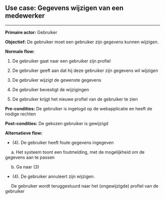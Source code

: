 ## Use case: Gegevens wijzigen van een medewerker
---

**Primaire actor:** Gebruiker

**Objectief:** De gebruiker moet een gebruiker zijn gegevens kunnen wijzigen.

**Normale flow:**

1. De gebruiker gaat naar een gebruiker zijn profiel

2. De gebruiker geeft aan dat hij deze gebruiker zijn gegevens wil wijzigen

3. De gebruiker wijzigt de gewenste gegevens

4. De gebruiker bevestigt de wijzigingen

5. De gebruiker krijgt het nieuwe profiel van de gebruiker te zien


**Pre-condities:** De gebruiker is ingelogd op de webapplicatie en heeft de nodige rechten

**Post-condities:** De gekozen gebruiker is gewijzigd

**Alternatieve flow:**
* (4). De gebruiker heeft foute gegevens ingegeven
 
&nbsp;&nbsp;&nbsp;&nbsp; a. Het systeem toont een foutmelding, met de mogelijkheid om de gegevens aan te passen

&nbsp;&nbsp;&nbsp;&nbsp; b. Ga naar (3)

* (4). De gebruiker annuleert zijn wijzigen.

&nbsp;&nbsp;&nbsp;&nbsp; De gebruiker wordt teruggestuurd naar het (ongewijzigde) profiel van de gebruiker
